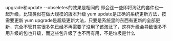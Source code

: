 upgrade和update --obseletes的效果是相同的
即会连一些即将淘汰的套件也一起升级，比较类似在做大规模的版本升级
yum update是正确的系统更新方法，按需要更新
yum upgrade是超级更新大法，只要是系统里的东西有更新的全部更新，完全不管其实很多包已经不再需要了没用了该淘汰了，这样升级会导致很多不用升级的包也升级，而这些包升级了也不再有用，不是垃圾是什么
